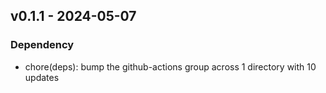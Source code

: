 ## v0.1.1 - 2024-05-07
### Dependency
* chore(deps): bump the github-actions group across 1 directory with 10 updates
